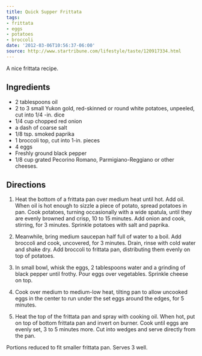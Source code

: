 ```yaml
---
title: Quick Supper Frittata
tags:
- frittata
- eggs
- potatoes
- broccoli
date: '2012-03-06T10:56:37-06:00'
source: http://www.startribune.com/lifestyle/taste/120917334.html
---
```

A nice frittata recipe.

## Ingredients

* 2 tablespoons oil
* 2 to 3 small Yukon gold, red-skinned or round white potatoes, unpeeled, cut into 1/4 -in. dice
* 1/4 cup chopped red onion
* a dash of  coarse salt
* 1/8 tsp. smoked paprika
* 1 broccoli top, cut into 1-in. pieces
* 4 eggs
* Freshly ground black pepper
* 1/8 cup grated Pecorino Romano, Parmigiano-Reggiano or other cheeses.


## Directions
1.  Heat the bottom of a frittata pan over medium heat until hot. Add oil. When oil is hot enough to sizzle a piece of potato, spread potatoes in pan. Cook potatoes, turning occasionally with a wide spatula, until they are evenly browned and crisp, 10 to 15 minutes. Add onion and cook, stirring, for 3 minutes. Sprinkle potatoes with salt and paprika.

1.  Meanwhile, bring medium saucepan half full of water to a boil. Add broccoli and cook, uncovered, for 3 minutes. Drain, rinse with cold water and shake dry. Add broccoli to frittata pan, distributing them evenly on top of potatoes.

1.  In small bowl, whisk the eggs, 2 tablespoons water and a grinding of black pepper until frothy. Pour eggs over vegetables. Sprinkle cheese on top.

1.  Cook over medium to medium-low heat, tilting pan to allow uncooked eggs in the center to run under the set eggs around the edges, for 5 minutes.

1.  Heat the top of the frittata pan and spray with cooking oil. When hot, put on top of bottom frittata pan and invert on burner. Cook until eggs are evenly set, 3 to 5 minutes more. Cut into wedges and serve directly from the pan.

Portions reduced to fit smaller frittata pan. Serves 3 well.

